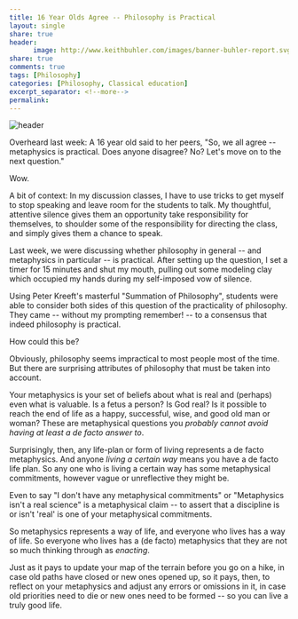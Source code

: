 ```yaml
--- 
title: 16 Year Olds Agree -- Philosophy is Practical 
layout: single
share: true
header:
      image: http://www.keithbuhler.com/images/banner-buhler-report.svg
share: true
comments: true
tags: [Philosophy]
categories: [Philosophy, Classical education]
excerpt_separator: <!--more-->
permalink: 
---
```


![header](/images/whiteboard.jpg)

Overheard last week: A 16 year old said to her peers, "So, we all agree -- metaphysics is practical. Does anyone disagree? No? Let's move on to the next question."

Wow. 

A bit of context: In my discussion classes, I have to use tricks to get myself to stop speaking and leave room for the students to talk. My thoughtful, attentive silence gives them an opportunity take responsibility for themselves, to shoulder some of the responsibility for directing the class, and simply gives them a chance to speak.

Last week, we were discussing whether philosophy in general -- and metaphysics in particular -- is practical. After setting up the question, I set a timer for 15 minutes and shut my mouth, pulling out some modeling clay which occupied my hands during my self-imposed vow of silence.

Using Peter Kreeft's masterful "Summation of Philosophy", students were able to consider both sides of this question of the practicality of philosophy. They came -- without my prompting remember! -- to a consensus that indeed philosophy is practical.

How could this be?

<!--more-->

Obviously, philosophy seems impractical to most people most of the time. But there are surprising attributes of philosophy that must be taken into account.

Your metaphysics is your set of beliefs about what is real and (perhaps) even what is valuable. Is a fetus a person? Is God real? Is it possible to reach the end of life as a happy, successful, wise, and good old man or woman? These are metaphysical questions you *probably cannot avoid having at least a de facto answer to*.

Surprisingly, then, any life-plan or form of living represents a de facto metaphysics. And anyone *living a certain way* means you have a de facto life plan. So any one who is living a certain way has some metaphysical commitments, however vague or unreflective they might be.

Even to say "I don't have any metaphysical commitments" or "Metaphysics isn't a real science" is a metaphysical claim -- to assert that a discipline is or isn't 'real' is one of your metaphysical commitments.

So metaphysics represents a way of life, and everyone who lives has a way of life. So everyone who lives has a (de facto) metaphysics that they are not so much thinking through as *enacting*.

Just as it pays to update your map of the terrain before you go on a hike, in case old paths have closed or new ones opened up, so it pays, then, to reflect on your metaphysics and adjust any errors or omissions in it, in case old priorities need to die or new ones need to be formed -- so you can live a truly good life.

